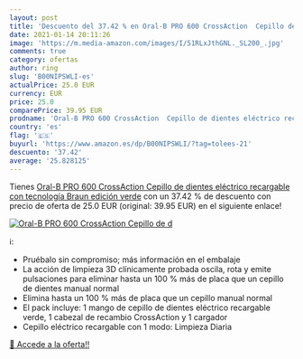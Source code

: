 ```yaml
---
layout: post
title: 'Descuento del 37.42 % en Oral-B PRO 600 CrossAction  Cepillo de d'
date: 2021-01-14 20:11:26
image: 'https://m.media-amazon.com/images/I/51RLxJthGNL._SL200_.jpg'
comments: true
category: ofertas
author: ring
slug: 'B00NIPSWLI-es'
actualPrice: 25.0 EUR
currency: EUR
price: 25.0
comparePrice: 39.95 EUR
prodname: 'Oral-B PRO 600 CrossAction  Cepillo de dientes eléctrico recargable con tecnología Braun  edición verde'
country: 'es'
flag: '🇪🇸'
buyurl: 'https://www.amazon.es/dp/B00NIPSWLI/?tag=tolees-21'
descuento: '37.42'
average: '25.828125'
---
```


Tienes [Oral-B PRO 600 CrossAction  Cepillo de dientes eléctrico recargable con tecnología Braun  edición verde](https://www.amazon.es/dp/B00NIPSWLI/?tag=tolees-21) con un 37.42 % de descuento con precio de oferta de 25.0 EUR (original: 39.95 EUR) en el siguiente enlace!

[![Oral-B PRO 600 CrossAction  Cepillo de d](https://m.media-amazon.com/images/I/51RLxJthGNL._SL200_.jpg)](https://www.amazon.es/dp/B00NIPSWLI/?tag=tolees-21)

ℹ️:

- Pruébalo sin compromiso; más información en el embalaje
- La acción de limpieza 3D clínicamente probada oscila, rota y emite pulsaciones para eliminar hasta un 100 % más de placa que un cepillo de dientes manual normal
- Elimina hasta un 100 % más de placa que un cepillo manual normal
- El pack incluye: 1 mango de cepillo de dientes eléctrico recargable verde, 1 cabezal de recambio CrossAction y 1 cargador
- Cepillo eléctrico recargable con 1 modo: Limpieza Diaria

[🛒 Accede a la oferta!!](https://www.amazon.es/dp/B00NIPSWLI/?tag=tolees-21)
